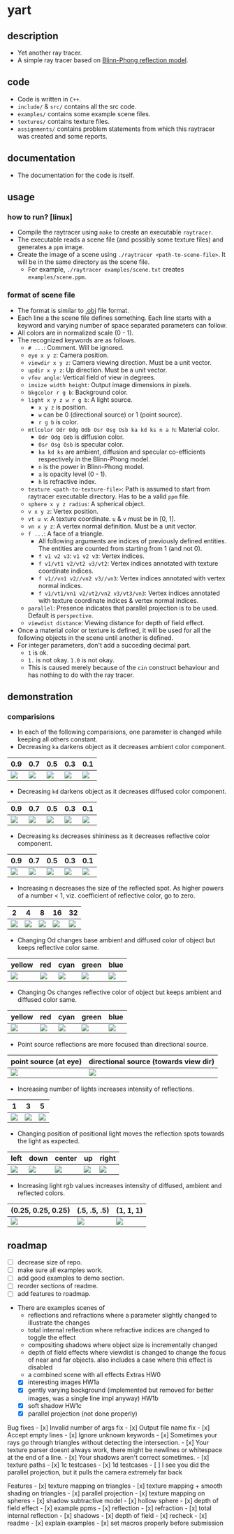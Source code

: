 # yart

## description
- Yet another ray tracer.
- A simple ray tracer based on [Blinn-Phong reflection model](https://en.wikipedia.org/wiki/Blinn%E2%80%93Phong_reflection_model).

## code
- Code is written in `C++`.
- `include/` & `src/` contains all the src code.
- `examples/` contains some example scene files.
- `textures/` contains texture files.
- `assignments/` contains problem statements from which this raytracer was created and some reports.

## documentation
- The documentation for the code is itself.

## usage

### how to run? [linux]
- Compile the raytracer using `make` to create an executable `raytracer`.
- The executable reads a scene file (and possibly some texture files) and generates a `ppm` image.
- Create the image of a scene using `./raytracer <path-to-scene-file>`. It will be in the same directory as the scene file.
    - For example, `./raytracer examples/scene.txt` creates `examples/scene.ppm`.

### format of scene file
- The format is similar to [.obj](https://en.wikipedia.org/wiki/Wavefront_.obj_file) file format.
- Each line a the scene file defines something. Each line starts with a keyword and varying number of space separated parameters can follow.
- All colors are in normalized scale (0 - 1).
- The recognized keywords are as follows.
    - `# ...`: Comment. Will be ignored.
    - `eye x y z`: Camera position.
    - `viewdir x y z`: Camera viewing direction. Must be a unit vector.
    - `updir x y z`: Up direction. Must be a unit vector.
    - `vfov angle`: Vertical field of view in degrees.
    - `imsize width height`: Output image dimensions in pixels.
    - `bkgcolor r g b`: Background color.
    - `light x y z w r g b`: A light source.
        - `x y z` is position.
        - `w` can be 0 (directional source) or 1 (point source).
        - `r g b` is color.
    - `mtlcolor Odr Odg Odb Osr Osg Osb ka kd ks n a h`: Material color.
        - `Odr Odg Odb` is diffusion color.
        - `Osr Osg Osb` is specular color.
        - `ka kd ks` are ambient, diffusion and specular co-efficients respectively in the Blinn-Phong model.
        - `n` is the power in Blinn-Phong model.
        - `a` is opacity level (0 - 1).
        - `h` is refractive index.
    - `texture <path-to-texture-file>`: Path is assumed to start from raytracer executable directory. Has to be a valid `ppm` file.
    - `sphere x y z radius`: A spherical object.
    - `v x y z`: Vertex position.
    - `vt u v`: A texture coordinate. `u` & `v` must be in [0, 1].
    - `vn x y z`: A vertex normal definition. Must be a unit vector.
    - `f ...`: A face of a triangle.
        - All following arguments are indices of previously defined entities. The entities are counted from starting from 1 (and not 0).
        - `f v1 v2 v3`: `v1 v2 v3`: Vertex indices.
        - `f v1/vt1 v2/vt2 v3/vt2`: Vertex indices annotated with texture coordinate indices.
        - `f v1//vn1 v2//vn2 v3//vn3`: Vertex indices annotated with vertex normal indices.
        - `f v1/vt1/vn1 v2/vt2/vn2 v3/vt3/vn3`: Vertex indices annotated with texture coordinate indices & vertex normal indices.
    - `parallel`: Presence indicates that parallel projection is to be used. Default is `perspective`.
    - `viewdist distance`: Viewing distance for depth of field effect.
- Once a material color or texture is defined, it will be used for all the following objects in the scene until another is defined.
- For integer parameters, don't add a succeding decimal part.
    - `1` is ok.
    - `1.` is not okay. `1.0` is not okay.
    - This is caused merely because of the `cin` construct behaviour and has nothing to do with the ray tracer.

## demonstration

### comparisions
- In each of the following comparisions, one parameter is changed while keeping all others constant.
- Decreasing `ka` darkens object as it decreases ambient color component.

| 0.9 | 0.7 | 0.5 | 0.3 | 0.1 |
| --- | --- | --- | --- | --- |
| ![](./github/ka/ka=0.9.jpg) | ![](./github/ka/ka=0.7.jpg) | ![](./github/ka/ka=0.5.jpg) | ![](./github/ka/ka=0.3.jpg) | ![](./github/ka/ka=0.1.jpg) |

- Decreasing `kd` darkens object as it decreases diffused color component.

| 0.9 | 0.7 | 0.5 | 0.3 | 0.1 |
| --- | --- | --- | --- | --- |
| ![](./github/kd/kd=0.9.jpg) | ![](./github/kd/kd=0.7.jpg) | ![](./github/kd/kd=0.5.jpg) | ![](./github/kd/kd=0.3.jpg) | ![](./github/kd/kd=0.1.jpg) |

- Decreasing ks decreases shininess as it decreases reflective color component.

| 0.9 | 0.7 | 0.5 | 0.3 | 0.1 |
| --- | --- | --- | --- | --- |
| ![](./github/ks/ks=0.9.jpg) | ![](./github/ks/ks=0.7.jpg) | ![](./github/ks/ks=0.5.jpg) | ![](./github/ks/ks=0.3.jpg) | ![](./github/ks/ks=0.1.jpg) |

- Increasing n decreases the size of the reflected spot. As higher powers of a number < 1, viz. coefficient of reflective color, go to zero.

| 2 | 4 | 8 | 16 | 32 |
| --- | --- | --- | --- | --- |
| ![](./github/n/n=2.jpg) | ![](./github/n/n=4.jpg) | ![](./github/n/n=8.jpg) | ![](./github/n/n=16.jpg) | ![](./github/n/n=32.jpg) |

- Changing Od changes base ambient and diffused color of object but keeps reflective color same.

| yellow | red | cyan | green | blue |
| --- | --- | --- | --- | --- |
| ![](./github/diffusion_color/110.jpg) | ![](./github/diffusion_color/100.jpg) | ![](./github/diffusion_color/011.jpg) | ![](./github/diffusion_color/010.jpg) | ![](./github/diffusion_color/001.jpg) |

- Changing Os changes reflective color of object but keeps ambient and diffused color same.

| yellow | red | cyan | green | blue |
| --- | --- | --- | --- | --- |
| ![](./github/specular_color/110.jpg) | ![](./github/specular_color/100.jpg) | ![](./github/specular_color/011.jpg) | ![](./github/specular_color/010.jpg) | ![](./github/specular_color/001.jpg) |

- Point source reflections are more focused than directional source.

| point source (at eye) | directional source (towards view dir) |
| --- | --- |
| ![](./github/light_type/type=1.jpg) | ![](./github/light_type/type=0.jpg) |

- Increasing number of lights increases intensity of reflections.

| 1 | 3 | 5 |
| --- | --- | --- |
| ![](./github/light_count/nl=1.jpg) | ![](./github/light_count/nl=3.jpg) | ![](./github/light_count/nl=5.jpg) |

- Changing position of positional light moves the reflection spots towards the light as expected.

| left | down | center | up | right |
| --- | --- | --- | --- | --- |
| ![](./github/light_position/xyz=-305.jpg) | ![](./github/light_position/xyz=0-35.jpg) | ![](./github/light_position/xyz=005.jpg) | ![](./github/light_position/xyz=035.jpg) | ![](./github/light_position/xyz=305.jpg) |

- Increasing light rgb values increases intensity of diffused, ambient and reflected colors.

| (0.25, 0.25, 0.25) | (.5, .5, .5) | (1, 1, 1) |
| --- | --- | --- |
| ![](./github/light_intensity/rgb=0.250.250.25.jpg) | ![](./github/light_intensity/rgb=0.50.50.5.jpg) | ![](./github/light_intensity/rgb=111.jpg) |

## roadmap
- [ ] decrease size of repo.
- [ ] make sure all examples work.
- [ ] add good examples to demo section.
- [ ] reorder sections of readme.
- [ ] add features to roadmap.
- There are examples scenes of
    - reflections and refractions where a parameter slightly changed to illustrate the changes
    - total internal reflection where refractive indices are changed to toggle the effect
    - compositing shadows where object size is incrementally changed
    - depth of field effects where viewdist is changed to change the focus of near and far objects. also includes a case where this effect is disabled
    - a combined scene with all effects
Extras
    HW0
    - [x] interesting images
    HW1a
    - [x] gently varying background (implemented but removed for better images, was a single line impl anyway)
    HW1b
    - [x] soft shadow
    HW1c
    - [x] parallel projection (not done properly)

Bug fixes
    - [x] Invalid number of args fix
    - [x] Output file name fix
    - [x] Accept empty lines
    - [x] Ignore unknown keywords
    - [x] Sometimes your rays go through triangles without detecting the intersection.
    - [x] Your texture parser doesnt always work, there might be newlines or whitespace at the end of a line.
    - [x] Your shadows aren't correct sometimes.
    - [x] texture paths
    - [x] 1c testcases
    - [x] 1d testcases
    - [ ] I see you did the parallel projection, but it pulls the camera extremely far back

Features
    - [x] texture mapping on triangles
    - [x] texture mapping + smooth shading on triangles
    - [x] parallel projection
    - [x] texture mapping on spheres
    - [x] shadow subtractive model
    - [x] hollow sphere
    - [x] depth of field effect
    - [x] example ppms
        - [x] reflection
        - [x] refraction
        - [x] total internal reflection
        - [x] shadows
        - [x] depth of field
        - [x] recheck
    - [x] readme
        - [x] explain examples
    - [x] set macros properly before submission

